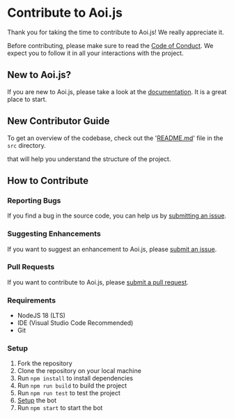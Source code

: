 # Contribute to Aoi.js

Thank you for taking the time to contribute to Aoi.js! We really appreciate it. 

Before contributing, please make sure to read the [Code of Conduct](./CODE_OF_CONDUCT.md). We expect you to follow it in all your interactions with the project.

## New to Aoi.js?

If you are new to Aoi.js, please take a look at the [documentation](https://aoi.js.org/docs). It is a great place to start.

## New Contributor Guide

To get an overview of the codebase, check out the '[README.md](../src/README.md)' file in the `src` directory.

that will help you understand the structure of the project.

## How to Contribute

### Reporting Bugs

If you find a bug in the source code, you can help us by [submitting an issue](./ISSUE_TEMPLATE/bug_report.md).

### Suggesting Enhancements

If you want to suggest an enhancement to Aoi.js, please [submit an issue](./ISSUE_TEMPLATE/feature_request.md).

### Pull Requests

If you want to contribute to Aoi.js, please [submit a pull request](./PULL_REQUEST_TEMPLATE.md).

### Requirements

- NodeJS 18 (LTS)
- IDE (Visual Studio Code Recommended)
- Git

### Setup

1. Fork the repository
2. Clone the repository on your local machine
3. Run `npm install` to install dependencies
4. Run `npm run build` to build the project
5. Run `npm run test` to test the project
6. [Setup](./templates/setup.md) the bot 
7. Run `npm start` to start the bot
